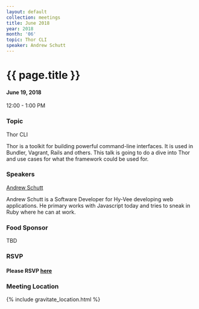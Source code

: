 ```yaml
---
layout: default
collection: meetings
title: June 2018
year: 2018
month: '06'
topic: Thor CLI
speaker: Andrew Schutt
---
```


# {{ page.title }}

#### June 19, 2018
12:00 - 1:00 PM

### Topic

Thor CLI

Thor is a toolkit for building powerful command-line interfaces. It is used in Bundler, Vagrant, Rails and others. This talk is going to do a dive into Thor and use cases for what the framework could be used for.

### Speakers

[Andrew Schutt](http://twitter.com/schuttandrew)

Andrew Schutt is a Software Developer for Hy-Vee developing web applications. He primary works with Javascript today and tries to sneak in Ruby where he can at work.

### Food Sponsor

TBD

### RSVP

#### Please RSVP [here](https://iowaruby-jun-2018.eventbrite.com)

### Meeting Location
{% include gravitate_location.html %}
